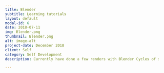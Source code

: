 ```yaml
---
title: Blender
subtitle: Learning tutorials
layout: default
modal-id: 6
date: 2018-07-11
img: Blender.png
thumbnail: Blender.png
alt: image-alt
project-date: December 2018
client: Self
category: Self Development
description: Currently have done a few renders with Blender Cycles of satellite equipment in-space for R&D to be used in a bid. And still learning from tutorials at home.

---
```

